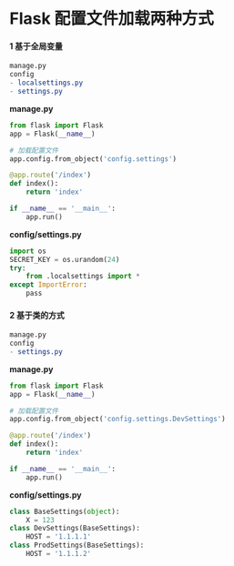 # Flask 配置文件加载两种方式

#### 1 基于全局变量

```makefile
manage.py
config
- localsettings.py
- settings.py
```

**manage.py**

```python
from flask import Flask
app = Flask(__name__)

# 加载配置文件
app.config.from_object('config.settings')

@app.route('/index')
def index():
    return 'index'

if __name__ == '__main__':
    app.run()
```

**config/settings.py**

```python
import os
SECRET_KEY = os.urandom(24)
try:
    from .localsettings import *
except ImportError:
    pass
```

#### 2 基于类的方式

```makefile
manage.py
config
- settings.py
```

**manage.py**

```python
from flask import Flask
app = Flask(__name__)

# 加载配置文件
app.config.from_object('config.settings.DevSettings')

@app.route('/index')
def index():
    return 'index'

if __name__ == '__main__':
    app.run()
```

**config/settings.py**

```python
class BaseSettings(object):
    X = 123
class DevSettings(BaseSettings):
    HOST = '1.1.1.1'
class ProdSettings(BaseSettings):
    HOST = '1.1.1.2'
```
